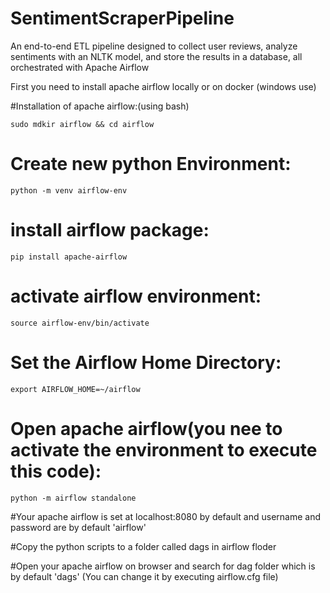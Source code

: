 # SentimentScraperPipeline
An end-to-end ETL pipeline designed to collect user reviews, analyze sentiments with an NLTK model, and store the results in a database, all orchestrated with Apache Airflow

First you need to install apache airflow locally or on docker (windows use)

#Installation of apache airflow:(using bash)
            
    sudo mdkir airflow && cd airflow

# Create new python Environment:

    python -m venv airflow-env

# install airflow package:
 
    pip install apache-airflow

# activate airflow environment:

    source airflow-env/bin/activate

# Set the Airflow Home Directory:
    export AIRFLOW_HOME=~/airflow

# Open apache airflow(you nee to activate the environment to execute this code):
    python -m airflow standalone

#Your apache airflow is set at localhost:8080 by default and username and password are by default 'airflow' 

#Copy the python scripts to a folder called dags in airflow floder 

#Open your apache airflow on browser and search for dag folder which is by default 'dags' (You can change it by executing airflow.cfg file)





